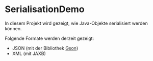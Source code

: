 # SerialisationDemo

In diesem Projekt wird gezeigt, wie Java-Objekte serialisiert werden können.

Folgende Formate werden derzeit gezeigt:
* JSON (mit der Bibliothek [Gson](https://github.com/google/gson))
* XML (mit JAXB)
